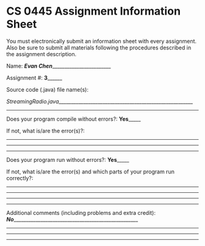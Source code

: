 # CS 0445 Assignment Information Sheet

You must electronically submit an information sheet with
every assignment. Also be sure to submit all materials
following the procedures described in the assignment
description.

Name: ___Evan Chen___________________________

Assignment #: ____3__________

Source code (.java) file name(s):

_StreamingRadio.java________________________________________________________

_________________________________________________________

Does your program compile without errors?: ____Yes_________

If not, what is/are the error(s)?:

_________________________________________________________

_________________________________________________________

_________________________________________________________

Does your program run without errors?: ____Yes_________

If not, what is/are the error(s) and which parts of your
program run correctly?:

_________________________________________________________

_________________________________________________________

_________________________________________________________

_________________________________________________________


Additional comments (including problems and extra credit):
___No______________________________________________________

_________________________________________________________

_________________________________________________________

_________________________________________________________
